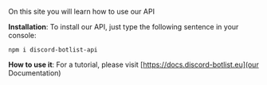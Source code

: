 On this site you will learn how to use our API

**Installation**:
To install our API, just type the following sentence in your console:

```npm i discord-botlist-api```

**How to use it**:
For a tutorial, please visit [https://docs.discord-botlist.eu](our Documentation)
